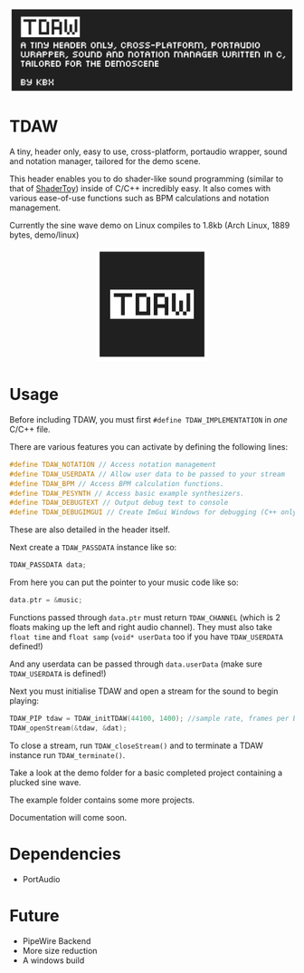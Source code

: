![banner](./brand/banner.png "banner")

# TDAW

A tiny, header only, easy to use, cross-platform, portaudio wrapper, sound and notation manager, tailored for the demo scene.

This header enables you to do shader-like sound programming (similar to that of [ShaderToy](https://shadertoy.com "ShaderToy")) inside of C/C++ incredibly easy. It also comes with various ease-of-use functions such as BPM calculations and notation management.

Currently the sine wave demo on Linux compiles to 1.8kb (Arch Linux, 1889 bytes, demo/linux)

<p align="center">
<img src="./brand/icon.png" alt="drawing" width="200" height="200"/>
</p>

# Usage

Before including TDAW, you must first `#define TDAW_IMPLEMENTATION` in *one* C/C++ file.

There are various features you can activate by defining the following lines:

```c
#define TDAW_NOTATION // Access notation management
#define TDAW_USERDATA // Allow user data to be passed to your stream
#define TDAW_BPM // Access BPM calculation functions.
#define TDAW_PESYNTH // Access basic example synthesizers.
#define TDAW_DEBUGTEXT // Output debug text to console
#define TDAW_DEBUGIMGUI // Create ImGui Windows for debugging (C++ only)
```
These are also detailed in the header itself.

Next create a `TDAW_PASSDATA` instance like so:
```c
TDAW_PASSDATA data;
```
From here you can put the pointer to your music code like so:
```c
data.ptr = &music;
```

Functions passed through `data.ptr` must return `TDAW_CHANNEL` (which is 2 floats making up the left and right audio channel).
They must also take `float time` and `float samp` (`void* userData` too if you have `TDAW_USERDATA` defined!)

And any userdata can be passed through `data.userData` (make sure `TDAW_USERDATA` is defined!)

Next you must initialise TDAW and open a stream for the sound to begin playing:
```c
TDAW_PIP tdaw = TDAW_initTDAW(44100, 1400); //sample rate, frames per buffer
TDAW_openStream(&tdaw, &dat);
```
To close a stream, run `TDAW_closeStream()` and to terminate a TDAW instance run `TDAW_terminate()`.

Take a look at the demo folder for a basic completed project containing a plucked sine wave.

The example folder contains some more projects.

Documentation will come soon. 

# Dependencies
- PortAudio

# Future

- PipeWire Backend
- More size reduction
- A windows build
